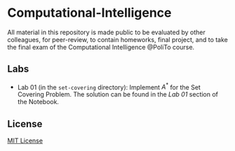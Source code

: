 # Computational-Intelligence
All material in this repository is made public to be evaluated by other colleagues, for peer-review, to contain homeworks, final project, and to take the final exam of the Computational Intelligence @PoliTo course.

## Labs
- Lab 01 (in the `set-covering` directory): Implement $A^*$ for the Set Covering Problem. The solution can be found in the _Lab 01_ section of the Notebook.

## License
[MIT License](LICENSE)
